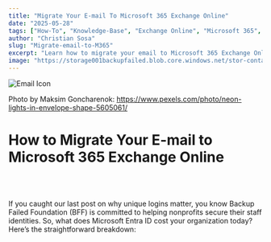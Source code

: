 ```yaml
---
title: "Migrate Your E-mail To Microsoft 365 Exchange Online"
date: "2025-05-28"
tags: ["How-To", "Knowledge-Base", "Exchange Online", "Microsoft 365", "M365"]
author: "Christian Sosa"
slug: "Migrate-email-to-M365"
excerpt: "Learn how to migrate your email to Microsoft 365 Exchange Online with this comprehensive guide. Step-by-step instructions for a smooth transition."
image: "https://storage001backupfailed.blob.core.windows.net/stor-container-web/BLOG_IMG/Microsoft_Decor_Wall.jpg"
---
```


![Email Icon](https://storage001backupfailed.blob.core.windows.net/stor-container-web/BLOG_IMG/email-icon.jpg) <p>
Photo by Maksim Goncharenok: https://www.pexels.com/photo/neon-lights-in-envelope-shape-5605061/

# How to Migrate Your E-mail to Microsoft 365 Exchange Online


<br />
<br />

If you caught our last post on why unique logins matter, you know Backup Failed Foundation (BFF) is committed to helping nonprofits secure their staff identities. So, what does Microsoft Entra ID cost your organization today? Here’s the straightforward breakdown:<p>
